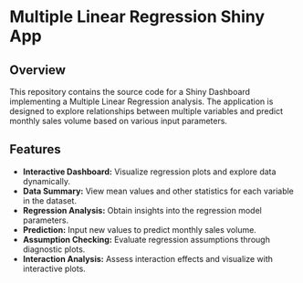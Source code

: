 # Multiple Linear Regression Shiny App
## Overview
This repository contains the source code for a Shiny Dashboard implementing a Multiple Linear Regression analysis. The application is designed to explore relationships between multiple variables and predict monthly sales volume based on various input parameters.
## Features
- **Interactive Dashboard:** Visualize regression plots and explore data dynamically.
- **Data Summary:** View mean values and other statistics for each variable in the dataset.
- **Regression Analysis:** Obtain insights into the regression model parameters.
- **Prediction:** Input new values to predict monthly sales volume.
- **Assumption Checking:** Evaluate regression assumptions through diagnostic plots.
- **Interaction Analysis:** Assess interaction effects and visualize with interactive plots.
